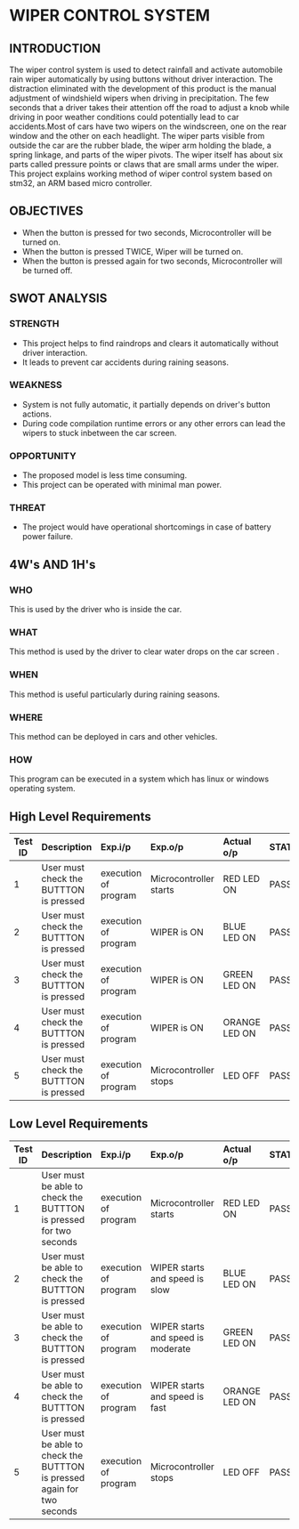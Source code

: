 # WIPER CONTROL SYSTEM
## INTRODUCTION

The wiper control system is used to detect rainfall and activate automobile rain wiper automatically by using buttons without driver interaction. The distraction eliminated with the development of this product is the manual adjustment of windshield wipers when driving in precipitation. The few seconds that a driver takes their attention off the road to adjust a knob while driving in poor weather conditions could potentially lead to car accidents.Most of cars have two wipers on the windscreen, one on the rear window and the other on each headlight. The wiper parts visible from outside the car are the rubber blade, the wiper arm holding the blade, a spring linkage, and parts of the wiper pivots. The wiper itself has about six parts called pressure points or claws that are small arms under the wiper. This project explains working method of wiper control system based on stm32, an ARM based micro controller.
## OBJECTIVES
*	When the button is pressed for two seconds, Microcontroller will be turned on.
*	When the button is pressed TWICE, Wiper will be turned on.
*	When the button is pressed again for two seconds, Microcontroller will be turned off.
## SWOT ANALYSIS
### STRENGTH
* This project helps to find raindrops and clears it automatically without driver interaction.
* It leads to prevent car accidents during raining seasons.
### WEAKNESS
* System is not fully automatic, it partially depends on driver's button actions.
* During code compilation runtime errors or any other errors can lead the wipers to stuck inbetween the car screen.
### OPPORTUNITY
* The proposed model is less time consuming.
* This project can be operated with minimal man power.
### THREAT
* The project would have operational shortcomings in case of battery power failure.
## 4W's AND 1H's
### WHO
This is used by the driver who is inside the car.
### WHAT
This method is used by the driver to clear water drops on the car screen .
### WHEN
This method is useful particularly during raining seasons.
### WHERE
This method can be deployed in cars and other vehicles.
### HOW
This program can be executed in a system which has linux or windows operating system.
## High Level Requirements
| Test ID | Description | Exp.i/p | Exp.o/p | Actual o/p | STATUS |
| --------|:------------|:--------|:--------|:-----------|:-------------|
| 1 | User must check the BUTTTON is pressed  | execution of program | Microcontroller starts | RED LED ON| PASS |
| 2 | User must check the BUTTTON is pressed  | execution of program | WIPER is ON| BLUE LED ON| PASS |
| 3 | User must check the BUTTTON is pressed  | execution of program | WIPER is ON | GREEN LED ON| PASS |
| 4 | User must check the BUTTTON is pressed  | execution of program | WIPER is ON | ORANGE LED ON| PASS |
| 5 | User must check the BUTTTON is pressed  | execution of program | Microcontroller stops | LED OFF| PASS |

## Low Level Requirements
| Test ID | Description | Exp.i/p | Exp.o/p | Actual o/p | STATUS |
| --------|:------------|:--------|:--------|:-----------|:-------------|
| 1 | User must be able to check the BUTTTON is pressed for two seconds | execution of program | Microcontroller starts | RED LED ON| PASS |
| 2 | User must be able to check the BUTTTON is pressed  | execution of program | WIPER starts and speed is slow | BLUE LED ON| PASS |
| 3 | User must be able to check the BUTTTON is pressed  | execution of program | WIPER starts and speed is moderate | GREEN LED ON| PASS |
| 4 | User must be able to check the BUTTTON is pressed  | execution of program | WIPER starts and speed is fast | ORANGE LED ON| PASS |
| 5 | User must be able to check the BUTTTON is pressed again for two seconds | execution of program | Microcontroller stops | LED OFF| PASS |
